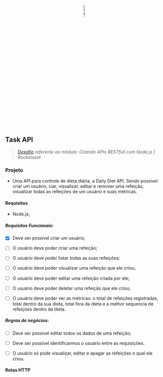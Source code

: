<p align="center">
  <img src="https://github.com/Carolinatxrs/task-api/assets/70086416/decaa83a-4131-4069-8eee-0b20f9af514a" alt="node.js" style="width: 10%;" />
</p>

## Task API

> *[Desafio](https://efficient-sloth-d85.notion.site/Desafio-02-be7cdb37aaf74ba898bc6336427fa410) referente ao módulo: Criando APIs RESTfull com Node.js | Rocketseat*

### Projeto

- Uma API para controle de dieta diária, a Daily Diet API. Sendo possível criar um usuário, ciar, visualizar, editar e remover uma refeição, visualizar todas as refeições de um usuário e suas métricas.


#### Requisitos

- Node.js;

##### Requisitos Funcionais:
- [x] Deve ser possível criar um usuário;
- [ ] O usuário deve poder criar uma refeição;
- [ ] O usuário deve poder listar todas as suas refeições;
- [ ] O usuário deve poder visualizar uma refeição que ele criou;
- [ ] O usuário deve poder editar uma refeição criada por ele;
- [ ] O usuário deve poder deletar uma refeição que ele criou;
- [ ] O usuário deve poder ver as métricas: o total de refeições registradas, total dentro da sua dieta, total fora da dieta e a melhor sequencia de refeições dentro da dieta.


##### Regras de negócios:
- [ ] Deve ser possível editar todos os dados de uma refeição;
- [ ] Deve ser possível identificarmos o usuário entre as requisições.
- [ ] O usuário só pode visualizar, editar e apagar as refeições o qual ele criou.


#### Rotas HTTP

<br />
<br />